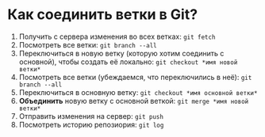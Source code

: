 # Как соединить ветки в Git?

1. Получить с сервера изменения во всех ветках: `git fetch`
2. Посмотреть все ветки: `git branch --all`
3. Переключиться в новую ветку (которую хотим соединить с основной), чтобы создать её локально: `git checkout *имя новой ветки*`
4. Посмотреть все ветки (убеждаемся, что переключились в неё): `git branch --all`
5. Переключиться в основную ветку: `git checkout *имя основной ветки*`
6. **Объединить** новую ветку с основной веткой: `git merge *имя новой ветки*`
7. Отправить изменения на сервер: `git push`
8. Посмотреть историю репозиория: `git log`

